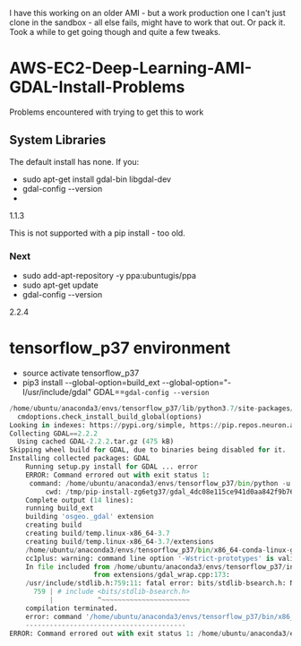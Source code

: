 I have this working on an older AMI - but a work production one I can't just clone in the sandbox - all else fails, might have to work that out.  Or pack it.  Took a while to get going though and quite a few tweaks.

# AWS-EC2-Deep-Learning-AMI-GDAL-Install-Problems
Problems encountered with trying to get this to work

## System Libraries
The default install has none.
If you:
- sudo apt-get install gdal-bin libgdal-dev
- gdal-config --version
- 
1.1.3

This is not supported with a pip install - too old.

### Next
- sudo add-apt-repository -y ppa:ubuntugis/ppa
- sudo apt-get update 
- gdal-config --version

2.2.4 

# tensorflow_p37 environment

- source activate tensorflow_p37
- pip3 install --global-option=build_ext --global-option="-I/usr/include/gdal" GDAL==`gdal-config --version`

```python
/home/ubuntu/anaconda3/envs/tensorflow_p37/lib/python3.7/site-packages/pip/_internal/commands/install.py:229: UserWarning: Disabling all use of wheels due to the use of --build-option / --global-option / --install-option.
  cmdoptions.check_install_build_global(options)
Looking in indexes: https://pypi.org/simple, https://pip.repos.neuron.amazonaws.com
Collecting GDAL==2.2.2
  Using cached GDAL-2.2.2.tar.gz (475 kB)
Skipping wheel build for GDAL, due to binaries being disabled for it.
Installing collected packages: GDAL
    Running setup.py install for GDAL ... error
    ERROR: Command errored out with exit status 1:
     command: /home/ubuntu/anaconda3/envs/tensorflow_p37/bin/python -u -c 'import io, os, sys, setuptools, tokenize; sys.argv[0] = '"'"'/tmp/pip-install-zg6etg37/gdal_4dc08e115ce941d0aa842f9b762bb6c2/setup.py'"'"'; __file__='"'"'/tmp/pip-install-zg6etg37/gdal_4dc08e115ce941d0aa842f9b762bb6c2/setup.py'"'"';f = getattr(tokenize, '"'"'open'"'"', open)(__file__) if os.path.exists(__file__) else io.StringIO('"'"'from setuptools import setup; setup()'"'"');code = f.read().replace('"'"'\r\n'"'"', '"'"'\n'"'"');f.close();exec(compile(code, __file__, '"'"'exec'"'"'))' build_ext -I/usr/include/86_64-linux-gnu/gdal install --record /tmp/pip-record-akt7qgow/install-record.txt --single-version-externally-managed --compile --install-headers /home/ubuntu/anaconda3/envs/tensorflow_p37/include/python3.7m/GDAL
         cwd: /tmp/pip-install-zg6etg37/gdal_4dc08e115ce941d0aa842f9b762bb6c2/
    Complete output (14 lines):
    running build_ext
    building 'osgeo._gdal' extension
    creating build
    creating build/temp.linux-x86_64-3.7
    creating build/temp.linux-x86_64-3.7/extensions
    /home/ubuntu/anaconda3/envs/tensorflow_p37/bin/x86_64-conda-linux-gnu-cc -Wno-unused-result -Wsign-compare -DNDEBUG -fwrapv -O2 -Wall -Wstrict-prototypes -march=nocona -mtune=haswell -ftree-vectorize -fPIC -fstack-protector-strong -fno-plt -O2 -pipe -march=nocona -mtune=haswell -ftree-vectorize -fPIC -fstack-protector-strong -fno-plt -O2 -pipe -march=nocona -mtune=haswell -ftree-vectorize -fPIC -fstack-protector-strong -fno-plt -O2 -ffunction-sections -pipe -isystem /home/ubuntu/anaconda3/envs/tensorflow_p37/include -DNDEBUG -D_FORTIFY_SOURCE=2 -O2 -isystem /home/ubuntu/anaconda3/envs/tensorflow_p37/include -fPIC -I/usr/include/86_64-linux-gnu/gdal -I/home/ubuntu/anaconda3/envs/tensorflow_p37/include/python3.7m -I/home/ubuntu/anaconda3/envs/tensorflow_p37/lib/python3.7/site-packages/numpy/core/include -I/usr/include -c extensions/gdal_wrap.cpp -o build/temp.linux-x86_64-3.7/extensions/gdal_wrap.o
    cc1plus: warning: command line option '-Wstrict-prototypes' is valid for C/ObjC but not for C++
    In file included from /home/ubuntu/anaconda3/envs/tensorflow_p37/include/python3.7m/Python.h:34,
                     from extensions/gdal_wrap.cpp:173:
    /usr/include/stdlib.h:759:11: fatal error: bits/stdlib-bsearch.h: No such file or directory
      759 | # include <bits/stdlib-bsearch.h>
          |           ^~~~~~~~~~~~~~~~~~~~~~~
    compilation terminated.
    error: command '/home/ubuntu/anaconda3/envs/tensorflow_p37/bin/x86_64-conda-linux-gnu-cc' failed with exit status 1
    ----------------------------------------
ERROR: Command errored out with exit status 1: /home/ubuntu/anaconda3/envs/tensorflow_p37/bin/python -u -c 'import io, os, sys, setuptools, tokenize; sys.argv[0] = '"'"'/tmp/pip-install-zg6etg37/gdal_4dc08e115ce941d0aa842f9b762bb6c2/setup.py'"'"'; __file__='"'"'/tmp/pip-install-zg6etg37/gdal_4dc08e115ce941d0aa842f9b762bb6c2/setup.py'"'"';f = getattr(tokenize, '"'"'open'"'"', open)(__file__) if os.path.exists(__file__) else io.StringIO('"'"'from setuptools import setup; setup()'"'"');code = f.read().replace('"'"'\r\n'"'"', '"'"'\n'"'"');f.close();exec(compile(code, __file__, '"'"'exec'"'"'))' build_ext -I/usr/include/86_64-linux-gnu/gdal install --record /tmp/pip-record-akt7qgow/install-record.txt --single-version-externally-managed --compile --install-headers /home/ubuntu/anaconda3/envs/tensorflow_p37/include/python3.7m/GDAL Check the logs for full command output.
```
